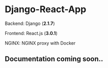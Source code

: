 # Django-React-App

Backend: Django (**2.1.7**)

Frontend: React.js (**3.0.1**)

NGINX: NGINX proxy with Docker

## Documentation coming soon..
